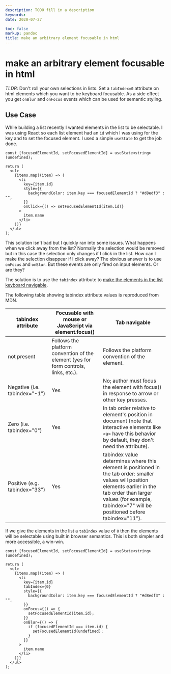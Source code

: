 ```yaml
---
description: TODO fill in a description
keywords:
date: 2020-07-27

toc: false
markup: pandoc
title: make an arbitrary element focusable in html
---
```


# make an arbitrary element focusable in html

_TLDR_: Don't roll your own selections in lists.
Set a `tabIndex=0` attribute on html elements which you want to be keyboard focusable.
As a side effect you get `onBlur` and `onFocus` events which can be used for semantic styling.

## Use Case

While building a list recently I wanted elements in the list to be selectable.
I was using React so each list element had an `id` which I was using for the key and to set the focused element.
I used a simple `useState` to get the job done.

```tsx
const [focusedElementId, setFocusedElementId] = useState<string>(undefined);

return (
  <ul>
    {items.map((item) => (
      <li
        key={item.id}
        style={{
          backgroundColor: item.key === focusedElementId ? "#d8edf3" : "",
        }}
        onClick={() => setFocusedElementId(item.id)}
      >
        item.name
      </li>
    ))}
  </ul>
);
```

This solution isn't bad but I quickly ran into some issues.
What happens when we click away from the list?
Normally the selection would be removed but in this case the selection only changes if I click in the list.
How can I make the selection disappear if I click away?
The obvious answer is to use `onFocus` and `onBlur`.
But these events are only fired on input elements. Or are they?

The solution is to use the `tabindex` attribute to [make the elements in the list keyboard navigable](https://developer.mozilla.org/en-US/docs/Web/Accessibility/Keyboard-navigable_JavaScript_widgets#Using_tabindex).

The following table showing tabindex attribute values is reproduced from MDN.

| tabindex attribute            | Focusable with mouse or JavaScript via element.focus()                               | Tab navigable                                                                                                                                                                                                                       |
| ----------------------------- | ------------------------------------------------------------------------------------ | ----------------------------------------------------------------------------------------------------------------------------------------------------------------------------------------------------------------------------------- |
| not present                   | Follows the platform convention of the element (yes for form controls, links, etc.). | Follows the platform convention of the element.                                                                                                                                                                                     |
| Negative (i.e. tabindex="-1") | Yes                                                                                  | No; author must focus the element with focus() in response to arrow or other key presses.                                                                                                                                           |
| Zero (i.e. tabindex="0")      | Yes                                                                                  | In tab order relative to element's position in document (note that interactive elements like `<a>` have this behavior by default, they don't need the attribute).                                                                   |
| Positive (e.g. tabindex="33") | Yes                                                                                  | tabindex value determines where this element is positioned in the tab order: smaller values will position elements earlier in the tab order than larger values (for example, tabindex="7" will be positioned before tabindex="11"). |

If we give the elements in the list a `tabIndex` value of `0` then the elements will be selectable using built in browser semantics.
This is both simpler and more accessible, a win-win.

```tsx
const [focusedElementId, setFocusedElementId] = useState<string>(undefined);

return (
  <ul>
    {items.map((item) => (
      <li
        key={item.id}
        tabIndex={0}
        style={{
          backgroundColor: item.key === focusedElementId ? "#d8edf3" : "",
        }}
        onFocus={() => {
          setFocusedElementId(item.id);
        }}
        onBlur={() => {
          if (focusedElementId === item.id) {
            setFocusedElementId(undefined);
          }
        }}
      >
        item.name
      </li>
    ))}
  </ul>
);
```
